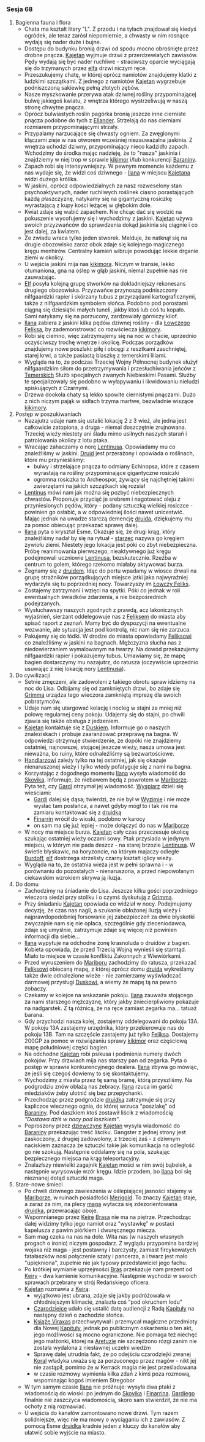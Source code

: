 ### Sesja 68
1. Bagienna fauna i flora
    - Chata ma kształt litery "L". Z przodu i na tyłach znajdował się kiedyś ogródek, ale teraz zarósł niepomiernie, a chwasty w nim rosnące wydają się nader duże i bujne.
    - Dostępu do budynku bronią drzwi od spodu mocno obrośnięte przez drobne pnącza. [Kajetan](#g_kajetan) wyjmuje drzwi z przerdzewiałych zawiasów. Pędy wydają się być nader ruchliwe - straciwszy oparcie wyciągają się do trzymanych przez [elfa](#g_kajetan) drzwi niczym ręce.
    - Przeszukujemy chatę, w której oprócz namiotów znajdujemy klatki z ludzkimi szczątkami. Z jednego z namiotów [Kajetan](#g_kajetan) wygrzebuje podniszczoną sakiewkę pełną złotych zębów.
    - Nasze myszkowanie przerywa atak dziwnej rośliny przypominającej bulwę jakiegoś kwiatu, z wnętrza którego wystrzeliwują w naszą stronę chwytne pnącza.
    - Oprócz bulwiastych roślin pagórka bronią jeszcze inne cierniste pnącza podobne do tych z [Ellander](#l_ellander). Strzelają do nas cierniami rozmiarem przypominającymi strzały.
    - Przypalamy narzucające się chwasty ogniem. Za zwęglonymi kłączami zieje w nas otworem wcześniej niezauważalna jaskinia. Z wnętrza uchodzi dziwny, przypominający nieco kadzidło zapach. Wchodzimy do środka mając nadzieję, że to "nasza" jaskinia i znajdziemy w niej trop w sprawie [kikimor](#b_kikimora) i/lub konkurencji [Baraniny](#p_baranina).
    - Zapach robi się intensywniejszy. W pewnym momencie każdemu z nas wydaje się, że widzi coś dziwnego - [Ilana](#g_ilana) w miejscu [Kajetana](#g_kajetan) widzi dużego królika.
    - W jaskini, oprócz odpowiedzialnych za nasz rozweselony stan psychoaktywnych, nader ruchliwych roślinek ciasno porastających każdą płaszczyznę, natykamy się na gigantyczną rosiczkę wyrastającą z kupy kości leżącej w głębokim dole.
    - Kwiat zdaje się wabić zapachem. Nie chcąc dać się wodzić na pokuszenie wycofujemy się i wychodzimy z jaskini. [Kajetan](#g_kajetan) używa swoich przyzwańców do sprawdzenia dokąd jaskinia się ciągnie i co jest dalej, za kwiatem.
    - Ze zwiadu wraca tylko jeden stworek. Melduje, że natknął się na drugie obozowisko zaraz obok zdaje się kolejnego magicznego kręgu menhirów. Centralny kamień wibruje powodując lekkie drganie ziemi w okolicy.
    - U wejścia jaskini mija nas [kikimora](#b_kikimora). Niczym w transie, lekko otumaniona, gna na oślep w głąb jaskini, niemal zupełnie nas nie zauważając.
    - [Elf](#g_kajetan) posyła kolejną grupę stworków na dokładniejszy rekonesans drugiego obozowiska. Przyzwańce przynoszą podniszczony nilfgaardzki rapier i skórzany tubus z przyrządami kartograficznymi, także z nilfgaardzkim symbolem słońca. Podobno pod porostami ciągną się dziesiątki małych tuneli, jakby ktoś lub coś tu kopało. Sami natykamy się na porzucony, zardzewiały górniczy kilof.
    - [Ilana](#g_ilana) zabiera z jaskini kilka pędów dziwnej rośliny - dla [Łowczego](#r_lowca) [Feliksa](#p_feliks), by zademonstrować co rozwściecza [kikimory](#b_kikimora).
    - Robi się ciemno, więc zatrzymujemy się na noc w chacie, uprzednio oczyściwszy trochę wnętrze i okolicę. Podczas porządków znajdujemy nowe poszlaki: piłę i obcęgi z resztkami zaschniętej, starej krwi, a także pasiastą blaszkę z temerskimi liliami.
    - Wygląda na to, że podczas Trzeciej Wojny Północnej budynek służył nilfgaardzkim siłom do przetrzymywania i przesłuchiwania jeńców z [Temerskich](#l_temeria) Służb specjalnych zwanych Niebieskimi Pasami. Służby te specjalizowały się podobno w wyłapywaniu i likwidowaniu nieludzi spiskujących z Czarnymi.
    - Drzewa dookoła chaty są lekko spowite ciernistymi pnączami. Dużo z nich niczym pająk w sidłach trzyma martwe, bezwładnie wiszące [kikimory](#b_kikimora).
2. Postęp w poszukiwaniach
    - Nazajutrz udaje nam się ustalić lokację 2 z 3 wież, ale jedna jest całkowicie zatopiona, a druga - niemal doszczętnie zrujnowana. Trzeciej wieży niestety ani śladu mimo usilnych naszych starań i patrolowania okolicy z lotu ptaka.
    - Wracając zahaczamy o norę [Lentinusa](#p_lentinus). Opowiadamy mu co znaleźliśmy w jaskini. [Druid](#p_lentinus) jest przerażony i opowiada o roślinach, które mu przynieśliśmy:
        - bulwy i strzelające pnącza to odmiany Echinopsa, które z czasem wyrastają na rośliny przypominające gigantyczne rosiczki
        - ogromna rosiczka to Archeospor, żywiący się najchętniej takimi zwierzętami na jakich szczątkach się rozsiał
    - [Lentinus](#p_lentinus) mówi nam jak można się pozbyć niebezpiecznych chwastów. Proponuje przyciąć je srebrem i nagotować oleju z przyniesionych pędów, który - podany sztuczką wielkiej rosiczce - powinien go osłabić, a w odpowiedniej ilości nawet unicestwić. Mając jednak na uwadze starczą demencję [druida](#p_lentinus), dziękujemy mu za pomoc obiecując przekazać sprawę dalej.
    - [Ilana](#g_ilana) pyta o kryształ Esme. Okazuje się, że drugi krąg, który znaleźliśmy nadał by się na rytuał - [starzec](#p_lentinus) nazywa go kręgiem żywiołu ziemi. Niestety jego lokacja jest póki co zbyt niebezpieczna. Próbę reanimowania pierwszego, nieaktywnego już kręgu podejmowali uczniowie [Lentinusa](#p_lentinus), bezskutecznie. Rzeźba w centrum to golem, którego rzekomo miałaby aktywować burza.
    - Żegnamy się z [druidem](#p_lentinus). Idąc do portu wpadamy w wiosce drwali na grupę strażników porządkujących miejsce jatki jaka najwyraźniej wydarzyła się tu poprzedniej nocy. Towarzyszy im [Łowczy Feliks](#p_feliks).
    - Zostajemy zatrzymani i wzięci na spytki. Póki co jednak w roli ewentualnych świadków zdarzenia, a nie bezpośrednich podejrzanych.
    - Wysłuchawszy naszych zgodnych z prawdą, acz lakonicznych wyjaśnień, sierżant oddelegowuje nas z [Feliksem](#p_feliks) do miasta aby spisać raport z zeznań. Mamy być do dyspozycji na ewentualne wezwanie, ale sytuacja jest pod kontrolą, nic nam się nie zarzuca.
    - Pakujemy się do łódki. W drodze do miasta opowiadamy [Feliksowi](#p_feliks) co znaleźliśmy w jaskini na bagnach. Mężczyzna słucha nas z niedowierzaniem wymalowanym na twarzy. Na dowód przekazujemy nilfgaardzki rapier i pokazujemy tubus. Umawiamy się, że mapę bagien dostarczymy mu nazajutrz, do ratusza (oczywiście uprzednio usuwając z niej lokację nory [Lentinusa](#p_lentinus)).
3. Do cywilizacji
    - Setnie zmęczeni, ale zadowoleni z takiego obrotu spraw idziemy na noc do Lisa. Odbijamy się od zamkniętych drzwi, bo zdaje się [Grimma](#p_grimma) urządza tego wieczora zamkniętą imprezę dla swoich pobratymców.
    - Udaje nam się utargować kolację i nocleg w stajni za mniej niż połowę regularnej ceny pokoju. Udajemy się do stajni, po chwili zjawia się także obsługa z jedzeniem.
    - [Kajetan](#g_kajetan) kontaktuje się z [Duskiem](#p_dusek). Informuje go o naszych znaleziskach i próbuje zaaranżować przeprawę na bagna. W odpowiedzi otrzymuje stwierdzenie, że dopóki nie znajdziemy ostatniej, najnowszej, stojącej jeszcze wieży, nasza umowa jest nieważna, bo ruiny, które odnaleźliśmy są bezwartościowe. 
    - [Handlarzowi](#p_dusek) zależy tylko na tej ostatniej, jak się okazuje nienaruszonej wieży i tylko wtedy pofatyguje się z nami na bagna.
    - Korzystając z dogodnego momentu [Ilana](#g_ilana) wysyła wiadomość do [Skovika](#p_skovik). Informuje, że niebawem będą z powrotem w [Mariborze](#l_maribor). Pyta też, czy [Gardi](#p_gardi) otrzymał jej wiadomość. [Wyspiarz](#p_skovik) dzieli się wieściami:
        - [Gardi](#p_gardi) dalej się dąsa; twierdzi, że nie był w [Wyzimie](#l_wyzima) i nie może wysłać tam posłańca, a nawet gdyby mógł to i tak nie ma zamiaru kontaktować się z [druidką](#g_ilana)
        - [Finarrin](#p_druid_finarrin) wrócił do wioski, podobno w karocy
        - on sam ma się już lepiej - może dołączyć do nas w [Mariborze](#l_maribor)
    - W nocy ma miejsce burza. [Kajetan](#g_kajetan) cały czas przeczesuje okolicę szukając ostatniej wieży oczami sowy. Ptak przysiada w jedynym miejscu, w którym nie pada deszcz - na starej brzozie [Lentinusa](#p_lentinus). W świetle błyskawic, na horyzoncie, na którym majaczy odległe [Burdoff](#l_burdoff), [elf](#g_kajetan) dostrzega strzelisty czarny kształt iglicy wieży.
    - Wygląda na to, że ostatnia wieża jest w pełni sprawna i - w porównaniu do pozostałych - nienaruszona, a przed niepowołanym ciekawskim wzrokiem skrywa ją iluzja.
4. Do domu
    - Zachodzimy na śniadanie do Lisa. Jeszcze kilku gości poprzedniego wieczora siedzi przy stoliku i o czymś dyskutują z [Grimmą](#p_grimma).
    - Przy śniadaniu [Kajetan](#g_kajetan) opowiada co widział w nocy. Podejmujemy decyzję, że czas nas nagli, a szukanie obłożonej iluzją wieży i najprawdopodobniej forsowanie jej zabezpieczeń za dwie błyskotki zwyczajnie nam się nie opłaca, szczególnie gdy zleceniodawca, zdaje się umyślnie, zatrzymuje zdaje się więcej niż powinien informacji dla siebie...
    - [Ilana](#g_ilana) wypytuje na odchodne żonę krasnoluda o druidów z bagien. Kobieta opowiada, że przed Trzecią Wojną wynieśli się stamtąd. Miało to miejsce w czasie konfliktu Zakonnych z Wiewiórkami.
    - Przed wyruszeniem do [Mariboru](#l_maribor) zachodzimy do ratusza, przekazać [Feliksowi](#p_feliks) obiecaną mapę, z której oprócz domu [druida](#p_lentinus) wykreślamy także dwie odnalezione wieże - nie zamierzamy wyświadczać darmowej przysługi [Duskowi](#p_dusek), a wiemy że mapę tą na pewno zobaczy. 
    - Czekamy w kolejce na wskazanie pokoju. [Ilana](#g_ilana) zauważa stojącego za nami starszego mężczyznę, który jakby zniecierpliwiony pokazuje na nadgarstek. Z tą różnicą, że na ręce zamiast zegarka ma... tatuaż barana.
    - Gdy przychodzi nasza kolej, zostajemy oddelegowani do pokoju 13A. W pokoju 13A zastajemy urzędnika, który przekierowuje nas do pokoju 13B. Tam na szczęście zastajemy już tylko [Feliksa](#p_feliks). Dostajemy 200GP za pomoc w rozwiązaniu sprawy [kikimor](#b_kikimora) oraz częściową mapę południowej części bagien.
    - Na odchodne [Kajetan](#g_kajetan) robi psikusa i podmienia numery dwóch pokojów. Przy drzwiach mija nas starszy pan od zegarka. Pyta o postęp w sprawie konkurencyjnego dealera. [Ilana](#g_ilana) zbywa go mówiąc, że jeśli się czegoś dowiemy to się skontaktujemy.
    - Wychodzimy z miasta przez tę samą bramę, którą przyszliśmy. Na podgrodziu znów obłażą nas żebracy. [Ilana](#g_ilana) rzuca im garść miedziaków żeby ulotnić się bez przepychanki.
    - Przechodząc przez podgrodzie [druidka](#g_ilana) zatrzymuje się przy kapliczce wiecznego ognia, do której wrzuca "poszlakę" od [Baraniny](#p_baranina). Pod daszkiem ktoś zostawił liścik z wiadomością _"Dostawa dziś w nocy pod loszkiem"_.
    - Poproszony przez [dziewczynę](#g_ilana) [Kajetan](#g_kajetan) wysyła wiadomość do [Baraniny](#p_baranina) przekazując treść liściku. Gangster z jednej strony jest zaskoczony, z drugiej zadowolony, z trzeciej zaś - z dziwnym naciskiem zaznacza że sztuczki takie jak komunikacja na odległość go nie szokują. Następnie oddalamy się na pola, szukając bezpiecznego miejsca na krąg teleportacyjny.
    - Znalazłszy niewielki zagajnik [Kajetan](#g_kajetan) mości w nim swój bąbelek, a następnie wyrysowuje wzór kręgu. Idzie przodem, bo [Ilana](#g_ilana) boi się nieznanej dotąd sztuczki maga.
5. Stare-nowe śmieci
    - Po chwili dziwnego zawieszenia w oślepiającej jasności stajemy w [Mariborze](#l_maribor), w ruinach posiadłości [Merigold](#p_triss_merigold). To znaczy [Kajetan](#g_kajetan) staje, a zaraz za nim, na plecy [maga](#g_kajetan) wytacza się zdezorientowana [druidka](#g_ilana), przewracając oboje.
    - Wspomnianego przez [Keirę](#p_keira_metz) [Brasa](#p_bras) nie ma na piętrze. Przechodząc dalej widzimy tylko jego namiot oraz "wystawkę" w postaci kapelusza z pawim piórkiem i dwuręcznego miecza.
    - Sam mag czeka na nas na dole. Wita nas (w naszych własnych progach o ironio) niczym gospodarz. Z wyglądu przypomina bardziej wojaka niż maga - jest postawny i barczysty, zamiast fircykowatych fatałaszków nosi połączenie szaty i pancerza, a i twarz jest mało "upiękniona", zupełnie nie jak typowy przedstawiciel jego fachu.
    - Po krótkiej wymianie uprzejmości [Bras](#p_bras) przekazuje nam prezent od [Keiry](#p_keira_metz) - dwa kamienie komunikacyjne. Następnie wychodzi w swoich sprawach przebrany w strój Redańskiego oficera.
    - [Kajetan](#g_kajetan) rozmawia z [Keirą](#p_keira_metz):
        - wyjątkowo jest ubrana, zdaje się jakby podróżowała w chłodniejszym klimacie, znalazła coś "pod okruchem lodu"
        - [Czarodziejce](#p_keira_metz) udało się ustalić datę audiencji z Radą [Kapituły](#r_kapitula) na następny dzień o zachodzie słońca.
        - [Książę Viraxas](#p_ksiaze_viraxas) przechwytywał i przemycał magiczne przedmioty dla Nowej [Kapituły](#r_kapitula), jednak po publicznym oskarżeniu o ten akt, jego możliwości są mocno ograniczone. Nie pomaga też niechęć jego małżonki, której na [Aretuzie](#l_wyspa_thanedd) nie szczędzono rózgi zanim nie została wydalona z niesławnej uczelni wiedźm
        - Sprawę dalej utrudnia fakt, że po odejściu czarodziejki zwanej [Koral](#p_koral) władyka uważa się za porzuconego przez magów - nikt jej nie zastąpił, pomimo że w Kerrack magia nie jest prześladowana
        - w czasie rozmowy wymienia kilka zdań z kimś poza rozmową, wspominając kogoś imieniem Stregobor
    - W tym samym czasie [Ilana](#g_ilana) nie próżnuje: wysyła dwa ptaki z wiadomością do wioski: po jednym do [Skovika](#p_skovik) i [Finarrina](#p_druid_finarrin). [Gardiego](#p_gardi) finalnie nie zaszczyca wiadomością, skoro sam stwierdził, że nie ma ochoty z nią rozmawiać.
    - U wejścia do kanałów zamontowano nowe drzwi. Tym razem solidniejsze, więc nie ma mowy o wyciąganiu ich z zawiasów. Z pomocą Esme [druidka](#g_ilana) kradnie jeden z kluczy do kanałów aby ułatwić sobie wyjście na miasto.